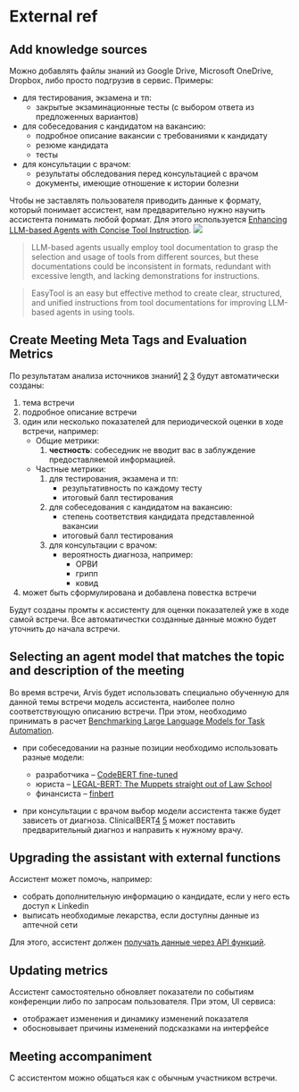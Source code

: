# External ref

## Add knowledge sources

Можно добавлять файлы знаний из Google Drive, Microsoft OneDrive, Dropbox, либо просто подгрузив в сервис. Примеры:
- для тестирования, экзамена и тп:
    - закрытые экзаминационные тесты (с выбором ответа из предложенных вариантов)
- для собеседования с кандидатом на вакансию:
    - подробное описание вакансии с требованиями к кандидату
    - резюме кандидата
    - тесты
- для консультации с врачoм:
    - результаты обследования перед консультацией с врачом
    - документы, имеющие отношение к истории болезни

 Чтобы не заставлять пользователя приводить данные к формату, который понимает ассистент, нам предварительно нужно научить ассистента понимать любой формат. Для этого используется [Enhancing LLM-based Agents with Concise Tool Instruction](https://github.com/microsoft/JARVIS/tree/main/easytool).
 ![](/front.png)
 > LLM-based agents usually employ tool documentation to grasp the selection and usage of tools from different sources, but these documentations could be inconsistent in formats, redundant with excessive length, and lacking demonstrations for instructions.

> EasyTool is an easy but effective method to create clear, structured, and unified instructions from tool documentations for improving LLM-based agents in using tools.

## Create Meeting Meta Tags and Evaluation Metrics

По результатам анализа источников знаний[1] [2] [3] будут автоматически созданы:
1. тема встречи
1. подробное описание встречи
1. один или несколько показателей для периодической оценки в ходе встречи, например:
    - Общие метрики:
        1. **честность**: собеседник не вводит вас в заблуждение предоставляемой информацией. 
    - Частные метрики:
        1. для тестирования, экзамена и тп:
            - результативность по каждому тесту
            - итоговый балл тестирования
        1. для собеседования с кандидатом на вакансию:
            - cтепень соответствия кандидата представленной вакансии
            - итоговый балл тестирования
        1. для консультации с врачoм:
            - вероятность диагноза, например:
                - ОРВИ
                - грипп
                - ковид
1. может быть сформулирована и добавлена повестка встречи

Будут созданы промты к ассистенту для оценки показателей уже в ходе самой встречи. Все автоматичестки созданные данные можно будет уточнить до начала встречи.

[1]: https://towardsdatascience.com/zero-shot-vs-similarity-based-text-classification-83115d9879f5
[2]: https://huggingface.co/tasks/zero-shot-classification
[3]: https://huggingface.co/models?pipeline_tag=zero-shot-classification&sort=trending

## Selecting an agent model that matches the topic and description of the meeting

Во время встречи, Arvis будет использовать специально обученную для данной темы встречи модель ассистента, наиболее полно соответствующую описанию встречи. При этом, необходимо принимать в расчет [Benchmarking Large Language Models for Task Automation](https://github.com/microsoft/JARVIS/tree/main/taskbench).
- при собеседовании на разные позиции необходимо использовать разные модели:
    - разработчика – [CodeBERT fine-tuned](https://huggingface.co/mrm8488/codebert-base-finetuned-detect-insecure-code)
    - юриста – [LEGAL-BERT: The Muppets straight out of Law School](https://huggingface.co/nlpaueb/legal-bert-base-uncased)
    - финансиста – [finbert](https://huggingface.co/ProsusAI/finbert)

- при консультации с врачом выбор модели ассистента также будет зависеть от диагноза. ClinicalBERT[4] [5] может поставить предварительный диагноз и направить к нужному врачу.

[4]: https://huggingface.co/emilyalsentzer/Bio_ClinicalBERT
[5]: https://huggingface.co/medicalai/ClinicalBERT

## Upgrading the assistant with external functions

Ассистент может помочь, например:
- собрать дополнительную информацию о кандидате, если у него есть доступ к Linkedin
- выписать необходимые лекарства, если доступны данные из аптечной сети

Для этого, ассистент должен [получать данные через API функций](https://platform.openai.com/docs/assistants/tools/function-calling).

## Updating metrics

Ассистент самостоятельно обновляет показатели по событиям конференции либо по запросам пользователя. При этом, UI сервиса:
- отображает изменения и динамику изменений показателя
- обосновывает причины изменений подсказками на интерфейсе  

## Meeting accompaniment

С ассистентом можно общаться как с обычным участником встречи. 


